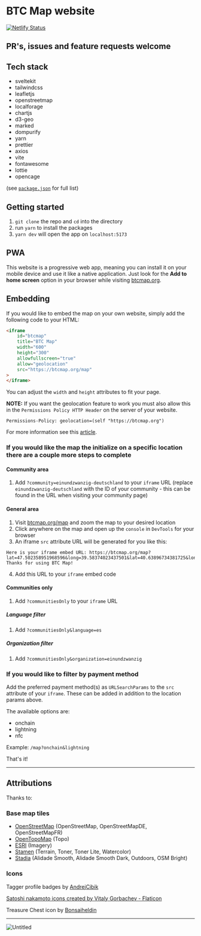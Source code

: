 # BTC Map website

[![Netlify Status](https://api.netlify.com/api/v1/badges/8a9b0504-641c-4975-9e2b-daefe43f93e8/deploy-status)](https://app.netlify.com/sites/btcmap/deploys)

## PR's, issues and feature requests welcome

## Tech stack

- sveltekit
- tailwindcss
- leafletjs
- openstreetmap
- localforage
- chartjs
- d3-geo
- marked
- dompurify
- yarn
- prettier
- axios
- vite
- fontawesome
- lottie
- opencage

(see [`package.json`](https://github.com/teambtcmap/btcmap.org/blob/main/package.json) for full list)

## Getting started

1. `git clone` the repo and `cd` into the directory
2. run `yarn` to install the packages
3. `yarn dev` will open the app on `localhost:5173`

## PWA

This website is a progressive web app, meaning you can install it on your mobile device and use it like a native application. Just look for the **Add to home screen** option in your browser while visiting [btcmap.org](https://btcmap.org).

## Embedding

If you would like to embed the map on your own website, simply add the following code to your HTML:

```html
<iframe
	id="btcmap"
	title="BTC Map"
	width="600"
	height="300"
	allowfullscreen="true"
	allow="geolocation"
	src="https://btcmap.org/map"
>
</iframe>
```

You can adjust the `width` and `height` attributes to fit your page.

**NOTE:** If you want the geolocation feature to work you must also allow this in the `Permissions Policy HTTP Header` on the server of your website.

```
Permissions-Policy: geolocation=(self "https://btcmap.org")
```

For more information see this [article](https://developer.chrome.com/docs/privacy-sandbox/permissions-policy/).

### If you would like the map the initialize on a specific location there are a couple more steps to complete

#### Community area

1. Add `?community=einundzwanzig-deutschland` to your `iframe` URL (replace `einundzwanzig-deutschland` with the ID of your community - this can be found in the URL when visiting your community page)

#### General area

1. Visit [btcmap.org/map](https://btcmap.org/map) and zoom the map to your desired location
2. Click anywhere on the map and open up the `console` in `DevTools` for your browser
3. An iframe `src` attribute URL will be generated for you like this:

```console
Here is your iframe embed URL: https://btcmap.org/map?lat=47.502358951968596&long=39.58374023437501&lat=40.63896734381725&long=24.587402343750004
Thanks for using BTC Map!
```

4. Add this URL to your `iframe` embed code 

#### Communities only

1. Add `?communitiesOnly` to your `iframe` URL

##### Language filter

1. Add `?communitiesOnly&language=es`

##### Organization filter

1. Add `?communitiesOnly&organization=einundzwanzig`

### If you would like to filter by payment method

Add the preferred payment method(s) as `URLSearchParams` to the `src` attribute of your `iframe`. These can be added in addition to the location params above.

The available options are:

- onchain
- lightning
- nfc

Example: `/map?onchain&lightning`

That's it!

---

## Attributions

Thanks to:

### Base map tiles

- [OpenStreetMap](https://www.openstreetmap.org) (OpenStreetMap, OpenStreetMapDE, OpenStreetMapFR)
- [OpenTopoMap](https://opentopomap.org) (Topo)
- [ESRI](https://www.esri.com) (Imagery)
- [Stamen](http://maps.stamen.com) (Terrain, Toner, Toner Lite, Watercolor)
- [Stadia](https://stadiamaps.com/) (Alidade Smooth, Alidade Smooth Dark, Outdoors, OSM Bright)

### Icons

Tagger profile badges by [AndrejCibik](https://twitter.com/AndrejCibik)

<a href="https://www.flaticon.com/free-icons/satoshi-nakamoto" title="satoshi nakamoto icons">Satoshi nakamoto icons created by Vitaly Gorbachev - Flaticon</a>

Treasure Chest icon by [Bonsaiheldin](https://opengameart.org/content/treasure-chests-32x32)

---

![Untitled](https://user-images.githubusercontent.com/85003930/194117128-2f96bafd-2379-407a-a584-6c03396a42cc.png)

